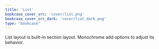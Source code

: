 ```yaml
---
title: 'List'
bookcase_cover_src: 'cover/list.png'
bookcase_cover_src_dark: 'cover/list_dark.png'
type: "bookcase"
---
```


List layout is built-in section layout. Monochrome add options to adjust its behavior.
